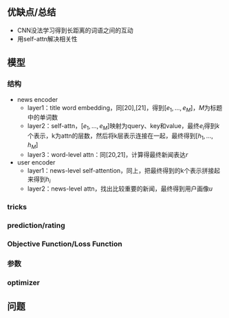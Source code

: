 ## 优缺点/总结
- CNN没法学习得到长距离的词语之间的互动
- 用self-attn解决相关性
## 模型
### 结构
- news encoder
  - layer1：title word embedding，同[20],[21]，得到$[e_1,...,e_M]$，$M$为标题中的单词数
  - layer2：self-attn，$[e_1,...,e_M]$映射为query、key和value，最终$e_i$得到$k$个表示，k为attn的层数，然后将k层表示连接在一起，最终得到$[h_1,...,h_M]$
  - layer3：word-level attn：同[20,21]，计算得最终新闻表达$r$
- user encoder
  - layer1：news-level self-attention，同上，把最终得到的k个表示拼接起来得到$h_i$
  - layer2：news-level attn，找出比较重要的新闻，最终得到用户画像$u$

### tricks
### prediction/rating
### Objective Function/Loss Function
### 参数
### optimizer
## 问题